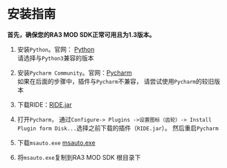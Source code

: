安装指南
=

**首先，确保您的RA3 MOD SDK正常可用且为1.3版本。**

1. 安装`Python`。官网：
[Python](https://www.python.org/downloads/windows/)  
请选择与`Python3`兼容的版本

2. 安装`Pycharm Community`。官网：[Pycharm](https://www.jetbrains.com/pycharm/)  
如果在后面的步骤中，插件与`Pycharm`不兼容，
请尝试使用`Pycharm`的较旧版本

3. 下载RIDE：[RIDE.jar](./RIDE.jar)

4. 打开`Pycharm`，
通过`Configure-> Plugins ->设置图标（齿轮）->
 Install Plugin form Disk...`选择之前下载的插件（`RIDE.jar`）。
 然后重启`Pycharm`
 
5. 下载`msauto.exe` [msauto.exe](./msauto.exe)

6. 将`msauto.exe`复制到RA3 MOD SDK 根目录下